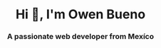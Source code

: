 <h1 align="center">Hi 👋, I'm Owen Bueno</h1>
<h3 align="center">A passionate web developer from Mexíco</h3>




